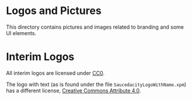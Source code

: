 # Logos and Pictures

This directory contains pictures and images related to branding and some UI
elements.

# Interim Logos

All interim logos are licensed under [CC0](https://creativecommons.org/share-your-work/public-domain/cc0/).

The logo with text (as is found under the file `SaucedacityLogoWithName.xpm`) has
a different license, [Creative Commons Attribute 4.0](https://creativecommons.org/licenses/by/4.0/).

